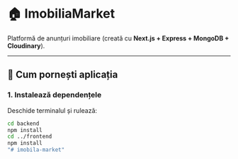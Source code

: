 # 🏠 ImobiliaMarket

Platformă de anunțuri imobiliare (creată cu **Next.js + Express + MongoDB + Cloudinary**).

---

## 🚀 Cum pornești aplicația

### 1. Instalează dependențele
Deschide terminalul și rulează:

```bash
cd backend
npm install
cd ../frontend
npm install
"# imobila-market" 
